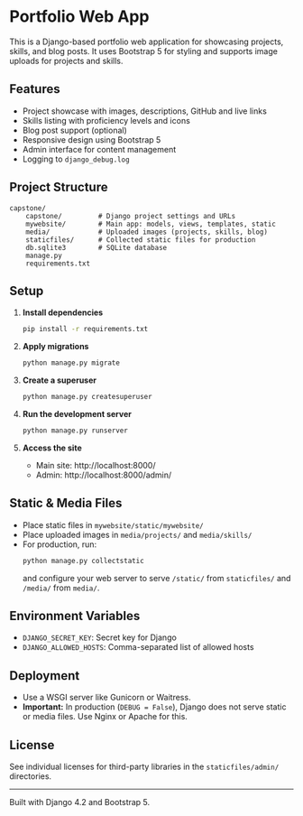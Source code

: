 # Portfolio Web App

This is a Django-based portfolio web application for showcasing projects, skills, and blog posts. It uses Bootstrap 5 for styling and supports image uploads for projects and skills.

## Features

- Project showcase with images, descriptions, GitHub and live links
- Skills listing with proficiency levels and icons
- Blog post support (optional)
- Responsive design using Bootstrap 5
- Admin interface for content management
- Logging to `django_debug.log`

## Project Structure

```
capstone/
    capstone/         # Django project settings and URLs
    mywebsite/        # Main app: models, views, templates, static
    media/            # Uploaded images (projects, skills, blog)
    staticfiles/      # Collected static files for production
    db.sqlite3        # SQLite database
    manage.py
    requirements.txt
```

## Setup

1. **Install dependencies**
   ```sh
   pip install -r requirements.txt
   ```

2. **Apply migrations**
   ```sh
   python manage.py migrate
   ```

3. **Create a superuser**
   ```sh
   python manage.py createsuperuser
   ```

4. **Run the development server**
   ```sh
   python manage.py runserver
   ```

5. **Access the site**
   - Main site: http://localhost:8000/
   - Admin: http://localhost:8000/admin/

## Static & Media Files

- Place static files in `mywebsite/static/mywebsite/`
- Place uploaded images in `media/projects/` and `media/skills/`
- For production, run:
  ```sh
  python manage.py collectstatic
  ```
  and configure your web server to serve `/static/` from `staticfiles/` and `/media/` from `media/`.

## Environment Variables

- `DJANGO_SECRET_KEY`: Secret key for Django
- `DJANGO_ALLOWED_HOSTS`: Comma-separated list of allowed hosts

## Deployment

- Use a WSGI server like Gunicorn or Waitress.
- **Important:** In production (`DEBUG = False`), Django does not serve static or media files. Use Nginx or Apache for this.

## License

See individual licenses for third-party libraries in the `staticfiles/admin/` directories.

---

Built with Django 4.2 and Bootstrap 5.